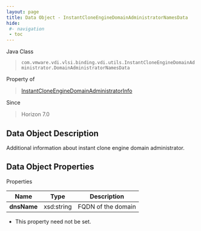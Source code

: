 ```yaml
---
layout: page
title: Data Object - InstantCloneEngineDomainAdministratorNamesData
hide:
 #- navigation
 - toc
---
```






Java Class  
> `com.vmware.vdi.vlsi.binding.vdi.utils.InstantCloneEngineDomainAdministrator.DomainAdministratorNamesData`

Property of  
> [InstantCloneEngineDomainAdministratorInfo](vdi.utils.InstantCloneEngineDomainAdministrator.InstantCloneEngineDomainAdministratorInfo.md#field_detail)

Since  
> Horizon 7.0


## Data Object Description 

Additional information about instant clone engine domain administrator. 

## Data Object Properties

Properties

Name |  Type |  Description   
---|---|---  
**dnsName**|  xsd:string|  FQDN of the domain   


* This property need not be set.

  
  
  
   
  
  
